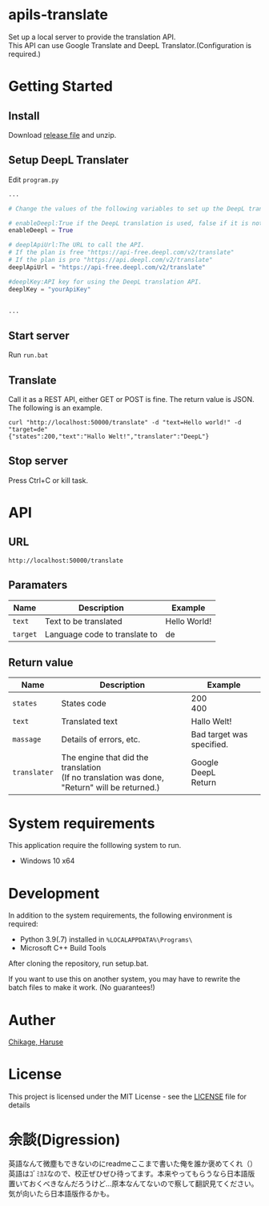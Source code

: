 # apils-translate
Set up a local server to provide the translation API.  
This API can use Google Translate and DeepL Translator.(Configuration is required.)

# Getting Started
## Install
Download [release file](https://github.com/chikage8640/apils-translate/releases) and unzip.

## Setup DeepL Translater
Edit `program.py`

```python:program.py
...

# Change the values of the following variables to set up the DeepL translation.

# enableDeepl:True if the DeepL translation is used, false if it is not.
enableDeepl = True

# deeplApiUrl:The URL to call the API.
# If the plan is free "https://api-free.deepl.com/v2/translate"
# If the plan is pro "https://api.deepl.com/v2/translate"
deeplApiUrl = "https://api-free.deepl.com/v2/translate"

#deeplKey:API key for using the DeepL translation API.
deeplKey = "yourApiKey"


...
```


## Start server
Run `run.bat`

## Translate
Call it as a REST API, either GET or POST is fine. The return value is JSON.  
The following is an example.

```
curl "http://localhost:50000/translate" -d "text=Hello world!" -d "target=de"
{"states":200,"text":"Hallo Welt!","translater":"DeepL"}
```

## Stop server
Press Ctrl+C or kill task.

# API
## URL
`http://localhost:50000/translate`
## Paramaters
| Name | Description | Example |
| ---- | ---- | ---- |
| `text` | Text to be translated | Hello World! |
| `target` | Language code to translate to | de |
## Return value
| Name | Description | Example |
| ---- | ---- | ---- |
| `states` | States code | 200<br/>400 |
| `text` | Translated text | Hallo Welt! |
| `massage` | Details of errors, etc. | Bad target was specified. |
| `translater` | The engine that did the translation<br/>(If no translation was done, "Return" will be returned.) | Google<br/>DeepL<br/>Return

# System requirements
This application require the folllowing system to run.
- Windows 10 x64 

# Development
In addition to the system requirements, the following environment is required:
- Python 3.9(.7) installed in `%LOCALAPPDATA%\Programs\`
- Microsoft C++ Build Tools

After cloning the repository, run setup.bat.

If you want to use this on another system, you may have to rewrite the batch files to make it work. (No guarantees!)

# Auther
[Chikage, Haruse](https://github.com/chikage8640)

# License
This project is licensed under the MIT License - see the [LICENSE](https://github.com/chikage8640/apils-translate/blob/main/LICENSE) file for details

# 余談(Digression)
英語なんて微塵もできないのにreadmeここまで書いた俺を誰か褒めてくれ（）  
英語はｺﾞﾐｶｽなので、校正ぜひぜひ待ってます。本来やってもらうなら日本語版置いておくべきなんだろうけど…原本なんてないので察して翻訳見てください。気が向いたら日本語版作るかも。